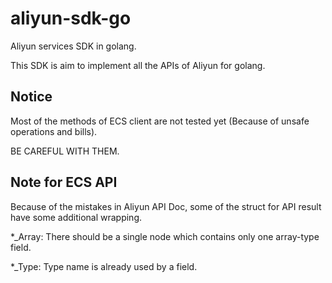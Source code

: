 aliyun-sdk-go
=============

Aliyun services SDK in golang.

This SDK is aim to implement all the APIs of Aliyun for golang.

Notice
------
Most of the methods of ECS client are not tested yet (Because of unsafe operations and bills).

BE CAREFUL WITH THEM.

Note for ECS API
----------------
Because of the mistakes in Aliyun API Doc,
 some of the struct for API result have some additional wrapping.

*_Array: There should be a single node which contains only one array-type field.

*_Type:  Type name is already used by a field.
